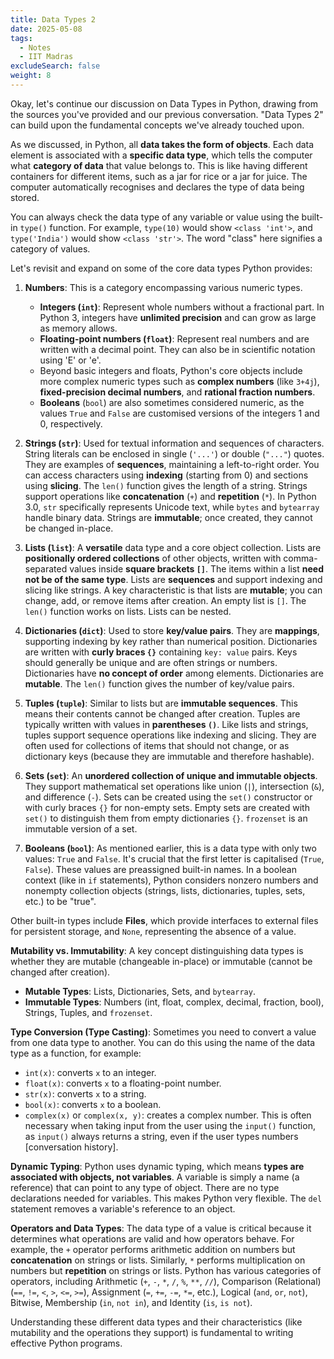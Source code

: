 ```yaml
---
title: Data Types 2
date: 2025-05-08
tags:
  - Notes 
  - IIT Madras
excludeSearch: false
weight: 8
---
```


Okay, let's continue our discussion on Data Types in Python, drawing from the sources you've provided and our previous conversation. "Data Types 2" can build upon the fundamental concepts we've already touched upon.

As we discussed, in Python, all **data takes the form of objects**. Each data element is associated with a **specific data type**, which tells the computer what **category of data** that value belongs to. This is like having different containers for different items, such as a jar for rice or a jar for juice. The computer automatically recognises and declares the type of data being stored.

You can always check the data type of any variable or value using the built-in `type()` function. For example, `type(10)` would show `<class 'int'>`, and `type('India')` would show `<class 'str'>`. The word "class" here signifies a category of values.

Let's revisit and expand on some of the core data types Python provides:

1.  **Numbers**: This is a category encompassing various numeric types.
    *   **Integers (`int`)**: Represent whole numbers without a fractional part. In Python 3, integers have **unlimited precision** and can grow as large as memory allows.
    *   **Floating-point numbers (`float`)**: Represent real numbers and are written with a decimal point. They can also be in scientific notation using 'E' or 'e'.
    *   Beyond basic integers and floats, Python's core objects include more complex numeric types such as **complex numbers** (like `3+4j`), **fixed-precision decimal numbers**, and **rational fraction numbers**.
    *   **Booleans** (`bool`) are also sometimes considered numeric, as the values `True` and `False` are customised versions of the integers 1 and 0, respectively.

2.  **Strings (`str`)**: Used for textual information and sequences of characters. String literals can be enclosed in single (`'...'`) or double (`"..."`) quotes. They are examples of **sequences**, maintaining a left-to-right order. You can access characters using **indexing** (starting from 0) and sections using **slicing**. The `len()` function gives the length of a string. Strings support operations like **concatenation** (`+`) and **repetition** (`*`). In Python 3.0, `str` specifically represents Unicode text, while `bytes` and `bytearray` handle binary data. Strings are **immutable**; once created, they cannot be changed in-place.

3.  **Lists (`list`)**: A **versatile** data type and a core object collection. Lists are **positionally ordered collections** of other objects, written with comma-separated values inside **square brackets `[]`**. The items within a list **need not be of the same type**. Lists are **sequences** and support indexing and slicing like strings. A key characteristic is that lists are **mutable**; you can change, add, or remove items after creation. An empty list is `[]`. The `len()` function works on lists. Lists can be nested.

4.  **Dictionaries (`dict`)**: Used to store **key/value pairs**. They are **mappings**, supporting indexing by key rather than numerical position. Dictionaries are written with **curly braces `{}`** containing `key: value` pairs. Keys should generally be unique and are often strings or numbers. Dictionaries have **no concept of order** among elements. Dictionaries are **mutable**. The `len()` function gives the number of key/value pairs.

5.  **Tuples (`tuple`)**: Similar to lists but are **immutable sequences**. This means their contents cannot be changed after creation. Tuples are typically written with values in **parentheses `()`**. Like lists and strings, tuples support sequence operations like indexing and slicing. They are often used for collections of items that should not change, or as dictionary keys (because they are immutable and therefore hashable).

6.  **Sets (`set`)**: An **unordered collection of unique and immutable objects**. They support mathematical set operations like union (`|`), intersection (`&`), and difference (`-`). Sets can be created using the `set()` constructor or with curly braces `{}` for non-empty sets. Empty sets are created with `set()` to distinguish them from empty dictionaries `{}`. `frozenset` is an immutable version of a set.

7.  **Booleans (`bool`)**: As mentioned earlier, this is a data type with only two values: `True` and `False`. It's crucial that the first letter is capitalised (`True`, `False`). These values are preassigned built-in names. In a boolean context (like in `if` statements), Python considers nonzero numbers and nonempty collection objects (strings, lists, dictionaries, tuples, sets, etc.) to be "true".

Other built-in types include **Files**, which provide interfaces to external files for persistent storage, and `None`, representing the absence of a value.

**Mutability vs. Immutability**: A key concept distinguishing data types is whether they are mutable (changeable in-place) or immutable (cannot be changed after creation).
*   **Mutable Types**: Lists, Dictionaries, Sets, and `bytearray`.
*   **Immutable Types**: Numbers (int, float, complex, decimal, fraction, bool), Strings, Tuples, and `frozenset`.

**Type Conversion (Type Casting)**: Sometimes you need to convert a value from one data type to another. You can do this using the name of the data type as a function, for example:
*   `int(x)`: converts `x` to an integer.
*   `float(x)`: converts `x` to a floating-point number.
*   `str(x)`: converts `x` to a string.
*   `bool(x)`: converts `x` to a boolean.
*   `complex(x)` or `complex(x, y)`: creates a complex number.
This is often necessary when taking input from the user using the `input()` function, as `input()` always returns a string, even if the user types numbers [conversation history].

**Dynamic Typing**: Python uses dynamic typing, which means **types are associated with objects, not variables**. A variable is simply a name (a reference) that can point to any type of object. There are no type declarations needed for variables. This makes Python very flexible. The `del` statement removes a variable's reference to an object.

**Operators and Data Types**: The data type of a value is critical because it determines what operations are valid and how operators behave. For example, the `+` operator performs arithmetic addition on numbers but **concatenation** on strings or lists. Similarly, `*` performs multiplication on numbers but **repetition** on strings or lists. Python has various categories of operators, including Arithmetic (`+`, `-`, `*`, `/`, `%`, `**`, `//`), Comparison (Relational) (`==`, `!=`, `<`, `>`, `<=`, `>=`), Assignment (`=`, `+=`, `-=`, `*=`, etc.), Logical (`and`, `or`, `not`), Bitwise, Membership (`in`, `not in`), and Identity (`is`, `is not`).

Understanding these different data types and their characteristics (like mutability and the operations they support) is fundamental to writing effective Python programs.